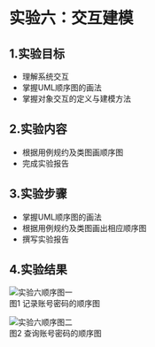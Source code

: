 # 实验六：交互建模
## 1.实验目标

- 理解系统交互
- 掌握UML顺序图的画法
- 掌握对象交互的定义与建模方法

## 2.实验内容

- 根据用例规约及类图画顺序图
- 完成实验报告

## 3.实验步骤

- 掌握UML顺序图的画法
- 根据用例规约及类图画出相应顺序图
- 撰写实验报告

## 4.实验结果

![实验六顺序图一](./Lab6_SequenceDiagram1.png)  
图1 记录账号密码的顺序图

![实验六顺序图二](./Lab6_SequenceDiagram2.png)  
图2 查询账号密码的顺序图
